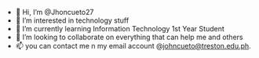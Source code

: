 - 👋 Hi, I’m @Jhoncueto27
- 👀 I’m interested in technology stuff
- 🌱 I’m currently learning Information Technology 1st Year Student
- 💞️ I’m looking to collaborate on everything that can help me and others
- 📫 you can contact me n my email account @johncueto@treston.edu.ph.

<!---
Jhoncueto27/Jhoncueto27 is a ✨ special ✨ repository because its `README.md` (this file) appears on your GitHub profile.
You can click the Preview link to take a look at your changes.
--->
